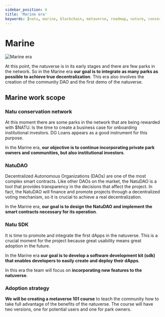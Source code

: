```yaml
---
sidebar_position: 4
title: 'Marine era'
keywords: [natu, marine, blockchain, metaverse, roadmap, nature, conservation]
---
```


# Marine

![Marine era](/img/marine.png)

At this point, the natuverse is in its early stages and there are few parks in the network. So in the Marine era **our goal is to integrate as many parks as possible to achieve true decentralization**. This era also involves the creation of the community DAO and the first demo of the natuverse.


## Marine work scope

### Natu conservation network

At this moment there are some parks in the network that are being rewarded with \$NATU. Is the time to create a business case for onboarding institutional investors. DG Loans appears as a good instrument for this purpose.

In the Marine era, **our objective is to continue incorporating private park owners and communities, but also institutional investors**.

### NatuDAO

Decentralized Autonomous Organizations (DAOs) are one of the most complex smart contracts. Like other DAOs on the market, the NatuDAO is a tool that provides transparency in the decisions that affect the project. In fact, the NatuDAO will finance and promote projects through a decentralized voting mechanism, so it is crucial to achieve a real decentralization. 

In the Marine era, **our goal is to design the NatuDAO and implement the smart contracts necessary for its operation**.

### Natu SDK

It is time to promote and integrate the first dApps in the natuverse. This is a crucial moment for the project because great usability means great adoption in the future.

In the Marine era **our goal is to develop a software development kit (sdk) that enables developers to easily create and deploy their dApps**. 

In this era the team will focus on **incorporating new features to the natuverse**. 

### Adoption strategy

**We will be creating a metaverse 101 course** to teach the community how to take full advantage of the benefits of the natuverse. The course will have two versions, one for potential users and one for park owners.
